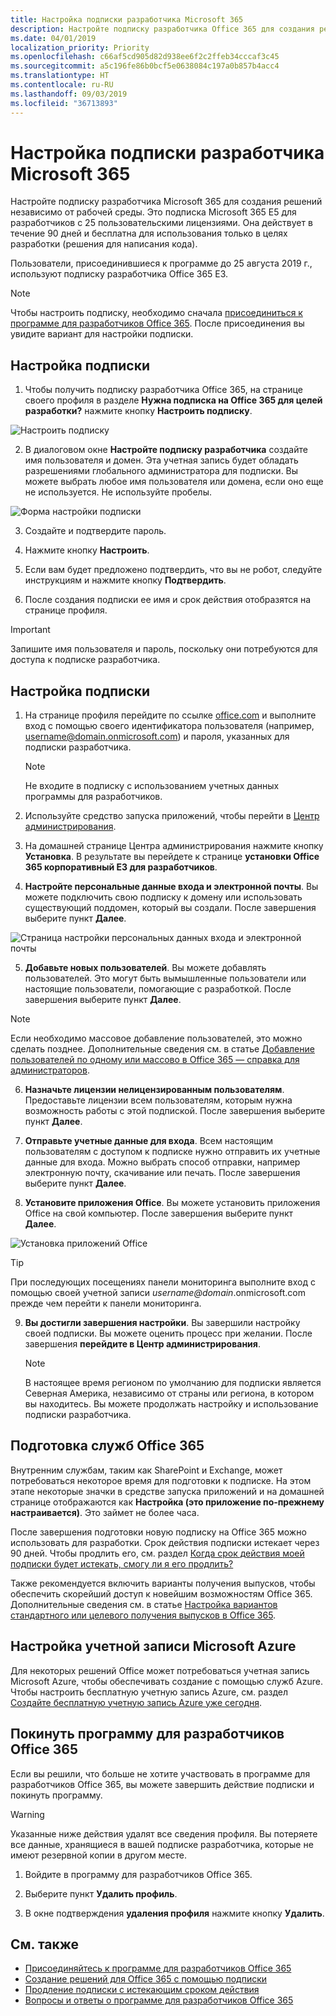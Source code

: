 ```yaml
---
title: Настройка подписки разработчика Microsoft 365
description: Настройте подписку разработчика Office 365 для создания решений независимо от рабочей среды.
ms.date: 04/01/2019
localization_priority: Priority
ms.openlocfilehash: c66af5cd905d82d938ee6f2c2ffeb34cccaf3c45
ms.sourcegitcommit: a5c196fe86b0bcf5e0638084c197a0b857b4acc4
ms.translationtype: HT
ms.contentlocale: ru-RU
ms.lasthandoff: 09/03/2019
ms.locfileid: "36713893"
---
```

# <a name="set-up-a-microsoft-365-developer-subscription"></a>Настройка подписки разработчика Microsoft 365 

Настройте подписку разработчика Microsoft 365 для создания решений независимо от рабочей среды. Это подписка Microsoft 365 E5 для разработчиков с 25 пользовательскими лицензиями. Она действует в течение 90 дней и бесплатна для использования только в целях разработки (решения для написания кода). 

Пользователи, присоединившиеся к программе до 25 августа 2019 г., используют подписку разработчика Office 365 E3.

> [!NOTE] 
> Чтобы настроить подписку, необходимо сначала [присоединиться к программе для разработчиков Office 365](office-365-developer-program.md). После присоединения вы увидите вариант для настройки подписки.

## <a name="set-up-your-subscription"></a>Настройка подписки

1. Чтобы получить подписку разработчика Office 365, на странице своего профиля в разделе **Нужна подписка на Office 365 для целей разработки?** нажмите кнопку **Настроить подписку**.

  ![Настроить подписку](images/4-set-up-subscription.png)

2. В диалоговом окне **Настройте подписку разработчика** создайте имя пользователя и домен. Эта учетная запись будет обладать разрешениями глобального администратора для подписки. Вы можете выбрать любое имя пользователя или домена, если оно еще не используется. Не используйте пробелы.

  ![Форма настройки подписки](images/5-set-up-form.png)

3. Создайте и подтвердите пароль.

4. Нажмите кнопку **Настроить**.

5. Если вам будет предложено подтвердить, что вы не робот, следуйте инструкциям и нажмите кнопку **Подтвердить**.

6. После создания подписки ее имя и срок действия отобразятся на странице профиля.

  > [!IMPORTANT]
  > Запишите имя пользователя и пароль, поскольку они потребуются для доступа к подписке разработчика.

## <a name="configure-the-subscription"></a>Настройка подписки

1. На странице профиля перейдите по ссылке [office.com](https://www.office.com/) и выполните вход с помощью своего идентификатора пользователя (например, username@domain.onmicrosoft.com) и пароля, указанных для подписки разработчика.

   > [!NOTE] 
   > Не входите в подписку с использованием учетных данных программы для разработчиков.

2. Используйте средство запуска приложений, чтобы перейти в [Центр администрирования](https://portal.office.com/adminportal/home#/homepage).

3. На домашней странице Центра администрирования нажмите кнопку **Установка**. В результате вы перейдете к странице **установки Office 365 корпоративный E3 для разработчиков**.

4. **Настройте персональные данные входа и электронной почты**. Вы можете подключить свою подписку к домену или использовать существующий поддомен, который вы создали. После завершения выберите пункт **Далее**.

  ![Страница настройки персональных данных входа и электронной почты](images/8a-set-up-personalize.png)

5. **Добавьте новых пользователей**. Вы можете добавлять пользователей. Это могут быть вымышленные пользователи или настоящие пользователи, помогающие с разработкой. После завершения выберите пункт **Далее**.
    
  > [!NOTE]
  > Если необходимо массовое добавление пользователей, это можно сделать позднее. Дополнительные сведения см. в статье [Добавление пользователей по одному или массово в Office 365 — справка для администраторов](https://support.office.com/article/add-users-individually-or-in-bulk-to-office-365-admin-help-1970f7d6-03b5-442f-b385-5880b9c256ec).

6. **Назначьте лицензии нелицензированным пользователям**. Предоставьте лицензии всем пользователям, которым нужна возможность работы с этой подпиской. После завершения выберите пункт **Далее**.

7. **Отправьте учетные данные для входа**. Всем настоящим пользователям с доступом к подписке нужно отправить их учетные данные для входа. Можно выбрать способ отправки, например электронную почту, скачивание или печать. После завершения выберите пункт **Далее**.

8. **Установите приложения Office**. Вы можете установить приложения Office на свой компьютер. После завершения выберите пункт **Далее**.

  ![Установка приложений Office](images/11-install-office-apps.png)

   > [!TIP] 
   > При последующих посещениях панели мониторинга выполните вход с помощью своей учетной записи *username@domain*.onmicrosoft.com прежде чем перейти к панели мониторинга.

9. **Вы достигли завершения настройки**. Вы завершили настройку своей подписки. Вы можете оценить процесс при желании. После завершения **перейдите в Центр администрирования**.
    
   > [!NOTE] 
   > В настоящее время регионом по умолчанию для подписки является Северная Америка, независимо от страны или региона, в котором вы находитесь. Вы можете продолжать настройку и использование подписки разработчика.

## <a name="provision-office-365-services"></a>Подготовка служб Office 365

Внутренним службам, таким как SharePoint и Exchange, может потребоваться некоторое время для подготовки к подписке. На этом этапе некоторые значки в средстве запуска приложений и на домашней странице отображаются как **Настройка (это приложение по-прежнему настраивается)**. Это займет не более часа.

После завершения подготовки новую подписку на Office 365 можно использовать для разработки. Срок действия подписки истекает через 90 дней. Чтобы продлить его, см. раздел [Когда срок действия моей подписки будет истекать, смогу ли я его продлить?](office-365-developer-program-faq.md#renew-subscription)

Также рекомендуется включить варианты получения выпусков, чтобы обеспечить скорейший доступ к новейшим возможностям Office 365. Дополнительные сведения см. в статье [Настройка вариантов стандартного или целевого получения выпусков в Office 365](https://support.office.com/article/set-up-the-standard-or-targeted-release-options-in-office-365-3b3adfa4-1777-4ff0-b606-fb8732101f47).

## <a name="set-up-a-microsoft-azure-account"></a>Настройка учетной записи Microsoft Azure

Для некоторых решений Office может потребоваться учетная запись Microsoft Azure, чтобы обеспечивать создание с помощью служб Azure. Чтобы настроить бесплатную учетную запись Azure, см. раздел [Создайте бесплатную учетную запись Azure уже сегодня](https://azure.microsoft.com/free/).

## <a name="leave-the-office-365-developer-program"></a>Покинуть программу для разработчиков Office 365

Если вы решили, что больше не хотите участвовать в программе для разработчиков Office 365, вы можете завершить действие подписки и покинуть программу.

  > [!WARNING]
  > Указанные ниже действия удалят все сведения профиля. Вы потеряете все данные, хранящиеся в вашей подписке разработчика, которые не имеют резервной копии в другом месте.

1. Войдите в программу для разработчиков Office 365.

2. Выберите пункт **Удалить профиль**.

3. В окне подтверждения **удаления профиля** нажмите кнопку **Удалить**.

## <a name="see-also"></a>См. также

- [Присоединяйтесь к программе для разработчиков Office 365](office-365-developer-program.md)
- [Создание решений для Office 365 с помощью подписки](build-office-365-solutions.md)
- [Продление подписки с истекающим сроком действия](subscription-expiration-and-renewal.md)
- [Вопросы и ответы о программе для разработчиков Office 365](office-365-developer-program-faq.md)
